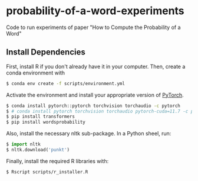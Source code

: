 # probability-of-a-word-experiments
Code to run experiments of paper "How to Compute the Probability of a Word"

## Install Dependencies

First, install R if you don't already have it in your computer. Then, create a conda environment with
```bash
$ conda env create -f scripts/environment.yml
```
Activate the environment and install your appropriate version of [PyTorch](https://pytorch.org/get-started/locally/).
```bash
$ conda install pytorch::pytorch torchvision torchaudio -c pytorch
$ # conda install pytorch torchvision torchaudio pytorch-cuda=11.7 -c pytorch -c nvidia
$ pip install transformers
$ pip install wordsprobability
```

Also, install the necessary nltk sub-package. In a Python sheel, run:
```python
$ import nltk
$ nltk.download('punkt')
```

Finally, install the required R libraries with:
```bash
$ Rscript scripts/r_installer.R
```